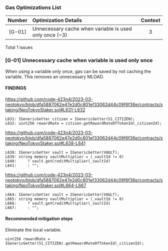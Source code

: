 ### Gas Optimizations List
| Number | Optimization Details | Context |
|:--:|:-------| :-----:|
| [G-01] | Unnecessary cache when variable is used only once (~3) |3 |

Total 1 issues

### [G-01] Unnecessary cache when variable is used only once

When using a variable only once, gas can be saved by not caching the variable. This removes an unnecessary MLOAD.

#### FINDINGS

https://github.com/code-423n4/2023-03-neotokyo/blob/dfa5887062e47e2d0c801ef33062d44c09f6f36e/contracts/staking/NeoTokyoStaker.sol#L631-L632
```solidity
L631: IGenericGetter citizen = IGenericGetter(S1_CITIZEN);
L632: uint256 rewardRate = citizen.getRewardRateOfTokenId(_citizenId);
```

https://github.com/code-423n4/2023-03-neotokyo/blob/dfa5887062e47e2d0c801ef33062d44c09f6f36e/contracts/staking/NeoTokyoStaker.sol#L638-L641
```solidity
L638: IGenericGetter vault = IGenericGetter(VAULT);
L639: string memory vaultMultiplier = (_vaultId != 0)
L640:     ? vault.getCreditMultiplier(_vaultId)
L641:     : "";
```

https://github.com/code-423n4/2023-03-neotokyo/blob/dfa5887062e47e2d0c801ef33062d44c09f6f36e/contracts/staking/NeoTokyoStaker.sol#L664-L667
```solidity
L664: IGenericGetter vault = IGenericGetter(VAULT);
L665: string memory vaultMultiplier = (_vaultId != 0)
L666:     ? vault.getCreditMultiplier(_vaultId)
L667:     : "";
```

#### Recommended mitigation steps

Eliminate the local variable.

```solidity
uint256 rewardRate = IGenericGetter(S1_CITIZEN).getRewardRateOfTokenId(_citizenId);
```
